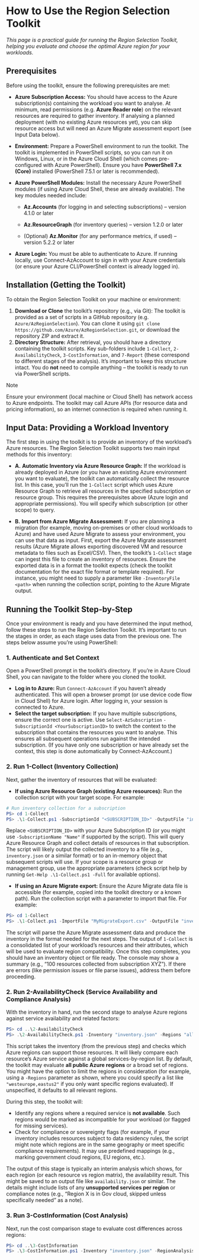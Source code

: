 # How to Use the Region Selection Toolkit
_This page is a practical guide for running the Region Selection Toolkit, helping you evaluate and choose the optimal Azure region for your workloads._

## Prerequisites
Before using the toolkit, ensure the following prerequisites are met:
- **Azure Subscription Access:** You should have access to the Azure subscription(s) containing the workload you want to analyse. At minimum, read permissions (e.g. **Azure Reader role**) on the relevant resources are required to gather inventory. If analysing a planned deployment (with no existing Azure resources yet), you can skip resource access but will need an Azure Migrate assessment export (see Input Data below).

- **Environment:** Prepare a PowerShell environment to run the toolkit. The toolkit is implemented in PowerShell scripts, so you can run it on Windows, Linux, or in the Azure Cloud Shell (which comes pre-configured with Azure PowerShell). Ensure you have **PowerShell 7.x (Core)** installed (PowerShell 7.5.1 or later is recommended).

- **Azure PowerShell Modules:** Install the necessary Azure PowerShell modules (if using Azure Cloud Shell, these are already available). The key modules needed include:

  - **Az.Accounts** (for logging in and selecting subscriptions) – version 4.1.0 or later

  - **Az.ResourceGraph** (for inventory queries) – version 1.2.0 or later

  - (Optional) **Az.Monitor** (for any performance metrics, if used) – version 5.2.2 or later

- **Azure Login:** You must be able to authenticate to Azure. If running locally, use Connect-AzAccount to sign in with your Azure credentials (or ensure your Azure CLI/PowerShell context is already logged in).

## Installation (Getting the Toolkit)
To obtain the Region Selection Toolkit on your machine or environment:
1. **Download or Clone** the toolkit’s repository (e.g., via Git): The toolkit is provided as a set of scripts in a GitHub repository (e.g. `Azure/AzRegionSelection`). You can clone it using `git clone https://github.com/Azure/AzRegionSelection.git`, or download the repository ZIP and extract it.
2. **Directory Structure:** After retrieval, you should have a directory containing the toolkit scripts. Key sub-folders include `1-Collect`, `2-AvailabilityCheck`, `3-CostInformation`, and `7-Report` (these correspond to different stages of the analysis). It’s important to keep this structure intact. You do **not** need to compile anything – the toolkit is ready to run via PowerShell scripts.

> [!NOTE]
> Ensure your environment (local machine or Cloud Shell) has network access to Azure endpoints. The toolkit may call Azure APIs (for resource data and pricing information), so an internet connection is required when running it.

## Input Data: Providing a Workload Inventory
The first step in using the toolkit is to provide an inventory of the workload’s Azure resources. The Region Selection Toolkit supports two main input methods for this inventory:

- **A.** **Automatic Inventory via Azure Resource Graph:** If the workload is already deployed in Azure (or you have an existing Azure environment you want to evaluate), the toolkit can automatically collect the resource list. In this case, you’ll run the `1-Collect` script which uses Azure Resource Graph to retrieve all resources in the specified subscription or resource group. This requires the prerequisites above (Azure login and appropriate permissions). You will specify which subscription (or other scope) to query.

- **B.** **Import from Azure Migrate Assessment:** If you are planning a migration (for example, moving on-premises or other cloud workloads to Azure) and have used Azure Migrate to assess your environment, you can use that data as input. First, export the Azure Migrate assessment results (Azure Migrate allows exporting discovered VM and resource metadata to files such as Excel/CSV). Then, the toolkit’s `1-Collect` stage can ingest this file to create an inventory of resources. Ensure the exported data is in a format the toolkit expects (check the toolkit documentation for the exact file format or template required). For instance, you might need to supply a parameter like `-InventoryFile <path>` when running the collection script, pointing to the Azure Migrate output.


## Running the Toolkit Step-by-Step
Once your environment is ready and you have determined the input method, follow these steps to run the Region Selection Toolkit. It’s important to run the stages in order, as each stage uses data from the previous one. The steps below assume you’re using PowerShell:

### 1. Authenticate and Set Context
Open a PowerShell prompt in the toolkit’s directory. If you’re in Azure Cloud Shell, you can navigate to the folder where you cloned the toolkit.
- **Log in to Azure:** Run `Connect-AzAccount` if you haven’t already authenticated. This will open a browser prompt (or use device code flow in Cloud Shell) for Azure login. After logging in, your session is connected to Azure.
- **Select the target subscription:** If you have multiple subscriptions, ensure the correct one is active. Use `Select-AzSubscription` `-SubscriptionId <YourSubscriptionID>` to switch the context to the subscription that contains the resources you want to analyse. This ensures all subsequent operations run against the intended subscription. (If you have only one subscription or have already set the context, this step is done automatically by Connect-AzAccount.)

### 2. Run 1-Collect (Inventory Collection)
Next, gather the inventory of resources that will be evaluated:
- **If using Azure Resource Graph (existing Azure resources):** Run the collection script with your target scope. For example:
```powershell
# Run inventory collection for a subscription
PS> cd 1-Collect
PS> .\1-Collect.ps1 -SubscriptionId "<SUBSCRIPTION_ID>" -OutputFile "inventory.json"
```
Replace `<SUBSCRIPTION_ID>` with your Azure Subscription ID (or you might use `-SubscriptionName "Name"` if supported by the script). This will query Azure Resource Graph and collect details of resources in that subscription. The script will likely output the collected inventory to a file (e.g., `inventory.json` or a similar format) or to an in-memory object that subsequent scripts will use. If your scope is a resource group or management group, use the appropriate parameters (check script help by running `Get-Help .\1-Collect.ps1 -Full` for available options).

- **If using an Azure Migrate export:** Ensure the Azure Migrate data file is accessible (for example, copied into the toolkit directory or a known path). Run the collection script with a parameter to import that file. For example:
```powershell
PS> cd 1-Collect
PS> .\1-Collect.ps1 -ImportFile "MyMigrateExport.csv" -OutputFile "inventory.json"
```
The script will parse the Azure Migrate assessment data and produce the inventory in the format needed for the next steps.
The output of `1-Collect` is a consolidated list of your workload’s resources and their attributes, which will be used to evaluate region compatibility. Once this step completes, you should have an inventory object or file ready. The console may show a summary (e.g., “100 resources collected from subscription XYZ”). If there are errors (like permission issues or file parse issues), address them before proceeding.

### 2. Run 2-AvailabilityCheck (Service Availability and Compliance Analysis)
With the inventory in hand, run the second stage to analyse Azure regions against service availability and related factors:
```powershell
PS> cd ..\2-AvailabilityCheck
PS> .\2-AvailabilityCheck.ps1 -Inventory "inventory.json" -Regions "all"
```
This script takes the inventory (from the previous step) and checks which Azure regions can support those resources. It will likely compare each resource’s Azure service against a global services-by-region list. By default, the toolkit may evaluate **all public Azure regions** or a broad set of regions. You might have the option to limit the regions in consideration (for example, using a `-Regions` parameter as shown, where you could specify a list like `"westeurope,eastus2"` if you only want specific regions evaluated). If unspecified, it defaults to all relevant regions.

During this step, the toolkit will:
- Identify any regions where a required service is **not available**. Such regions would be marked as incompatible for your workload (or flagged for missing services).
- Check for compliance or sovereignty flags (for example, if your inventory includes resources subject to data residency rules, the script might note which regions are in the same geography or meet specific compliance requirements). It may use predefined mappings (e.g., marking government cloud regions, EU regions, etc.).

The output of this stage is typically an interim analysis which shows, for each region (or each resource vs region matrix), the availability result. This might be saved to an output file like `availability.json` or similar. The details might include lists of any **unsupported services per region** or compliance notes (e.g., “Region X is in Gov cloud, skipped unless specifically needed” as a note).

### 3. Run 3-CostInformation (Cost Analysis)
Next, run the cost comparison stage to evaluate cost differences across regions:
```powershell
PS> cd ..\3-CostInformation
PS> .\3-CostInformation.ps1 -Inventory "inventory.json" -RegionAnalysis "availability.json" -OutputFile "costs.json"
```


